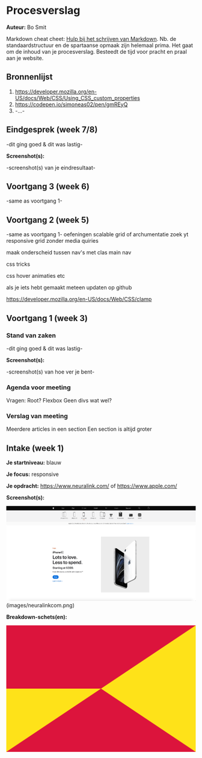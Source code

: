 # Procesverslag
**Auteur:** Bo Smit

Markdown cheat cheet: [Hulp bij het schrijven van Markdown](https://github.com/adam-p/markdown-here/wiki/Markdown-Cheatsheet). Nb. de standaardstructuur en de spartaanse opmaak zijn helemaal prima. Het gaat om de inhoud van je procesverslag. Besteedt de tijd voor pracht en praal aan je website.



## Bronnenlijst
1. https://developer.mozilla.org/en-US/docs/Web/CSS/Using_CSS_custom_properties
2. https://codepen.io/simoneas02/pen/gmREyQ
3. -...-



## Eindgesprek (week 7/8)

-dit ging goed & dit was lastig-

**Screenshot(s):**

-screenshot(s) van je eindresultaat-



## Voortgang 3 (week 6)

-same as voortgang 1-



## Voortgang 2 (week 5)

-same as voortgang 1-
oefeningen scalable grid
of archumentatie
zoek yt responsive grid zonder media quiries

maak onderscheid tussen nav's met clas main nav

css tricks

css hover animaties etc

als je iets hebt gemaakt meteen updaten op github


https://developer.mozilla.org/en-US/docs/Web/CSS/clamp



## Voortgang 1 (week 3)

### Stand van zaken

-dit ging goed & dit was lastig-

**Screenshot(s):**

-screenshot(s) van hoe ver je bent-

### Agenda voor meeting

Vragen:
Root?
Flexbox
Geen divs wat wel?


### Verslag van meeting

Meerdere articles in een section
Een section is altijd groter


## Intake (week 1)

**Je startniveau:** blauw

**Je focus:** responsive

**Je opdracht:** https://www.neuralink.com/ of https://www.apple.com/

**Screenshot(s):**

![screenshot(s) die een goed beeld geven van de website die je gaat maken](images/applecom.png) (images/neuralinkcom.png)

**Breakdown-schets(en):**

![-voorlopige breakdownschets(en) van een of beide pagina's van de site die je gaat maken-](images/dummy-image.svg)
